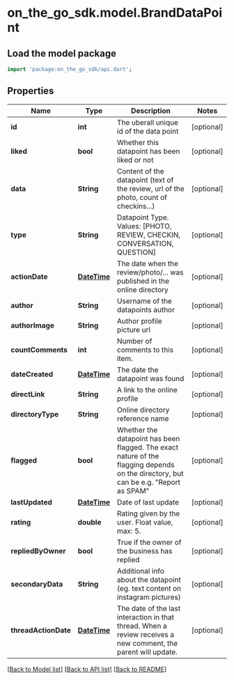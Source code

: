 # on_the_go_sdk.model.BrandDataPoint

## Load the model package
```dart
import 'package:on_the_go_sdk/api.dart';
```

## Properties
Name | Type | Description | Notes
------------ | ------------- | ------------- | -------------
**id** | **int** | The uberall unique id of the data point | [optional] 
**liked** | **bool** | Whether this datapoint has been liked or not | [optional] 
**data** | **String** | Content of the datapoint (text of the review, url of the photo, count of checkins...) | [optional] 
**type** | **String** | Datapoint Type. Values: [PHOTO, REVIEW, CHECKIN, CONVERSATION, QUESTION] | [optional] 
**actionDate** | [**DateTime**](DateTime.md) | The date when the review/photo/... was published in the online directory | [optional] 
**author** | **String** | Username of the datapoints author | [optional] 
**authorImage** | **String** | Author profile picture url | [optional] 
**countComments** | **int** | Number of comments to this item. | [optional] 
**dateCreated** | [**DateTime**](DateTime.md) | The date the datapoint was found | [optional] 
**directLink** | **String** | A link to the online profile | [optional] 
**directoryType** | **String** | Online directory reference name | [optional] 
**flagged** | **bool** | Whether the datapoint has been flagged. The exact nature of the flagging depends on the directory, but can be e.g. \"Report as SPAM\" | [optional] 
**lastUpdated** | [**DateTime**](DateTime.md) | Date of last update | [optional] 
**rating** | **double** | Rating given by the user. Float value, max: 5. | [optional] 
**repliedByOwner** | **bool** | True if the owner of the business has replied | [optional] 
**secondaryData** | **String** | Additional info about the datapoint (eg. text content on instagram pictures) | [optional] 
**threadActionDate** | [**DateTime**](DateTime.md) | The date of the last interaction in that thread. When a review receives a new comment, the parent will update. | [optional] 

[[Back to Model list]](../README.md#documentation-for-models) [[Back to API list]](../README.md#documentation-for-api-endpoints) [[Back to README]](../README.md)


